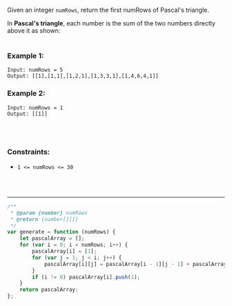 Given an integer `numRows`, return the first numRows of Pascal's triangle.

In **Pascal's triangle**, each number is the sum of the two numbers directly above it as shown:
<br>
<br>

### Example 1:

```
Input: numRows = 5
Output: [[1],[1,1],[1,2,1],[1,3,3,1],[1,4,6,4,1]]
```

### Example 2:

```
Input: numRows = 1
Output: [[1]]
```

<br>
<br>

### Constraints:

-   `1 <= numRows <= 30`

<br>
<br>

---

```js
/**
 * @param {number} numRows
 * @return {number[][]}
 */
var generate = function (numRows) {
    let pascalArray = [];
    for (var i = 0; i < numRows; i++) {
        pascalArray[i] = [1];
        for (var j = 1; j < i; j++) {
            pascalArray[i][j] = pascalArray[i - 1][j - 1] + pascalArray[i - 1][j];
        }
        if (i != 0) pascalArray[i].push(1);
    }
    return pascalArray;
};
```
